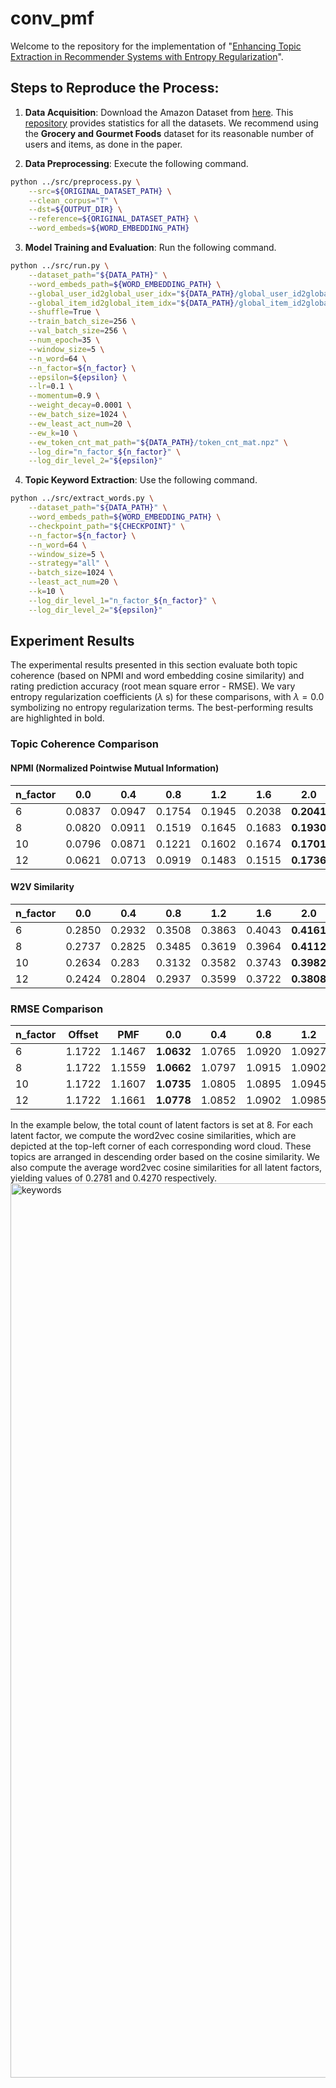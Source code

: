 # conv_pmf

Welcome to the repository for the implementation of "[Enhancing Topic Extraction in Recommender Systems with Entropy Regularization](https://arxiv.org/abs/2306.07403)".

## Steps to Reproduce the Process:
1. **Data Acquisition**: Download the Amazon Dataset from [here](http://jmcauley.ucsd.edu/data/amazon/links.html). This [repository](https://github.com/ScXfjiang/dataset_insight) provides statistics for all the datasets. We recommend using the **Grocery and Gourmet Foods** dataset for its reasonable number of users and items, as done in the paper.

2. **Data Preprocessing**: Execute the following command.
```bash
python ../src/preprocess.py \
    --src=${ORIGINAL_DATASET_PATH} \
    --clean_corpus="T" \
    --dst=${OUTPUT_DIR} \
    --reference=${ORIGINAL_DATASET_PATH} \
    --word_embeds=${WORD_EMBEDDING_PATH}
```
3. **Model Training and Evaluation**: Run the following command.
```bash
python ../src/run.py \
    --dataset_path="${DATA_PATH}" \
    --word_embeds_path=${WORD_EMBEDDING_PATH} \
    --global_user_id2global_user_idx="${DATA_PATH}/global_user_id2global_user_idx.pkl" \
    --global_item_id2global_item_idx="${DATA_PATH}/global_item_id2global_item_idx.pkl" \
    --shuffle=True \
    --train_batch_size=256 \
    --val_batch_size=256 \
    --num_epoch=35 \
    --window_size=5 \
    --n_word=64 \
    --n_factor=${n_factor} \
    --epsilon=${epsilon} \
    --lr=0.1 \
    --momentum=0.9 \
    --weight_decay=0.0001 \
    --ew_batch_size=1024 \
    --ew_least_act_num=20 \
    --ew_k=10 \
    --ew_token_cnt_mat_path="${DATA_PATH}/token_cnt_mat.npz" \
    --log_dir="n_factor_${n_factor}" \
    --log_dir_level_2="${epsilon}"
```
4. **Topic Keyword Extraction**: Use the following command.
```bash
python ../src/extract_words.py \
    --dataset_path="${DATA_PATH}" \
    --word_embeds_path=${WORD_EMBEDDING_PATH} \
    --checkpoint_path="${CHECKPOINT}" \
    --n_factor=${n_factor} \
    --n_word=64 \
    --window_size=5 \
    --strategy="all" \
    --batch_size=1024 \
    --least_act_num=20 \
    --k=10 \
    --log_dir_level_1="n_factor_${n_factor}" \
    --log_dir_level_2="${epsilon}"
```

## Experiment Results
The experimental results presented in this section evaluate both topic coherence (based on NPMI and word embedding cosine similarity) and rating prediction accuracy (root mean square error - RMSE). We vary entropy regularization coefficients ($\lambda$ s) for these comparisons, with $\lambda=0.0$ symbolizing no entropy regularization terms. The best-performing results are highlighted in bold.

### Topic Coherence Comparison
#### NPMI (Normalized Pointwise Mutual Information)
|  n\_factor  |  0.0   |  0.4   |  0.8   |  1.2   |  1.6   |  2.0   |
| ----------- | :----: | :----: | :----: | :----: | :----: | :----: |
| $6$  | 0.0837 | 0.0947 | 0.1754 | 0.1945 | 0.2038 | **0.2041** |
| $8$  | 0.0820 | 0.0911 | 0.1519 | 0.1645 | 0.1683 | **0.1930** |
| $10$ | 0.0796 | 0.0871 | 0.1221 | 0.1602 | 0.1674 | **0.1701** |
| $12$ | 0.0621 | 0.0713 | 0.0919 | 0.1483 | 0.1515 | **0.1736** |

#### W2V Similarity
| n\_factor | 0.0 | 0.4 | 0.8 | 1.2 | 1.6 | 2.0 |
|-------------|-------|-------|-------|-------|-------|-------|
| $6$         | 0.2850| 0.2932| 0.3508| 0.3863| 0.4043| **0.4161**|
| $8$         | 0.2737| 0.2825| 0.3485| 0.3619| 0.3964| **0.4112**|
| $10$        | 0.2634| 0.283 | 0.3132| 0.3582| 0.3743| **0.3982**|
| $12$        | 0.2424| 0.2804| 0.2937| 0.3599| 0.3722| **0.3808**|

### RMSE Comparison
| n\_factor | Offset | PMF | 0.0 | 0.4 | 0.8 | 1.2 | 1.6 | 2.0 |
|-------------|--------|-----|-------|-------|-------|-------|-------|-------|
| $6$         | 1.1722 |1.1467| **1.0632**| 1.0765| 1.0920| 1.0927| 1.0927| 1.0940|
| $8$         | 1.1722 |1.1559| **1.0662**| 1.0797| 1.0915| 1.0902| 1.0982| 1.1047|
| $10$        | 1.1722 |1.1607| **1.0735**| 1.0805| 1.0895| 1.0945| 1.0985| 1.1010|
| $12$        | 1.1722 |1.1661| **1.0778**| 1.0852| 1.0902| 1.0985| 1.10325|1.1117|

In the example below, the total count of latent factors is set at 8. For each latent factor, we compute the word2vec cosine similarities, which are depicted at the top-left corner of each corresponding word cloud. These topics are arranged in descending order based on the cosine similarity. We also compute the average word2vec cosine similarities for all latent factors, yielding values of 0.2781 and 0.4270 respectively.
<img width="1431" alt="keywords" src="https://github.com/ScXfjiang/conv_pmf/assets/13879402/7ef1fd22-1f10-4552-bc59-232eff3f5a5f">

